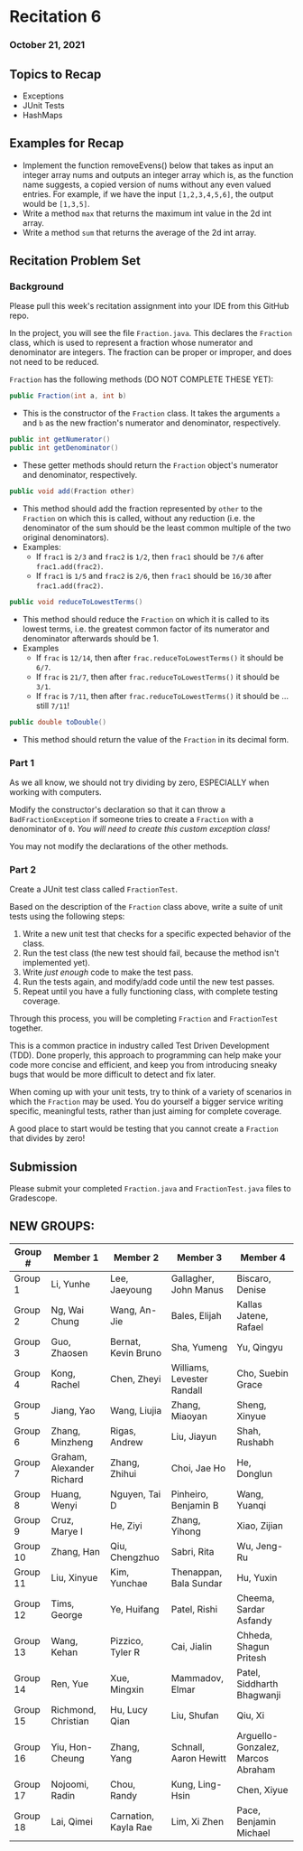 # Recitation 6
### October 21, 2021
## Topics to Recap
- Exceptions
- JUnit Tests
- HashMaps

## Examples for Recap
- Implement the function removeEvens() below that takes as input an integer array nums and outputs an integer array which is, as the function name suggests, a copied version of nums without any even valued entries. For example, if we have the input ```[1,2,3,4,5,6]```, the output would be ```[1,3,5]```. 
- Write a method ```max``` that returns the maximum int value in the 2d int array.
- Write a method ```sum``` that returns the average of the 2d int array.

## Recitation Problem Set

### Background

Please pull this week's recitation assignment into your IDE from this GitHub repo.

In the project, you will see the file `Fraction.java`. This declares the `Fraction` class, which is used to represent a fraction whose numerator and denominator are integers. The fraction can be proper or improper, and does not need to be reduced.

`Fraction` has the following methods (DO NOT COMPLETE THESE YET):

```Java
public Fraction(int a, int b)
```

* This is the constructor of the `Fraction` class. It takes the arguments `a` and `b` as the new fraction's numerator and denominator, respectively.

```Java
public int getNumerator()
public int getDenominator()
```

* These getter methods should return the `Fraction` object's numerator and denominator, respectively.


```Java
public void add(Fraction other)
```

* This method should add the fraction represented by `other` to the `Fraction` on which this is called, without any reduction (i.e. the denominator of the sum should be the least common multiple of the two original denominators).
* Examples:
    * If `frac1` is `2/3` and `frac2` is `1/2`, then `frac1` should be `7/6` after `frac1.add(frac2)`.
    * If `frac1` is `1/5` and `frac2` is `2/6`, then `frac1` should be `16/30` after `frac1.add(frac2)`.

```Java
public void reduceToLowestTerms()
```

* This method should reduce the `Fraction` on which it is called to its lowest terms, i.e. the greatest common factor of its numerator and denominator afterwards should be 1.
* Examples
    * If `frac` is `12/14`, then after `frac.reduceToLowestTerms()` it should be `6/7`.
    * If `frac` is `21/7`, then after `frac.reduceToLowestTerms()` it should be `3/1`.
    * If `frac` is `7/11`, then after `frac.reduceToLowestTerms()` it should be ... still `7/11`!

```Java
public double toDouble()
```

* This method should return the value of the `Fraction` in its decimal form.

### Part 1

As we all know, we should not try dividing by zero, ESPECIALLY when working with computers. 

Modify the constructor's declaration so that it can throw a `BadFractionException` if someone tries to create a `Fraction` with a denominator of `0`. *You will need to create this custom exception class!*

You may not modify the declarations of the other methods.

### Part 2

Create a JUnit test class called `FractionTest`.

Based on the description of the `Fraction` class above, write a suite of unit tests using the following steps:
1. Write a new unit test that checks for a specific expected behavior of the class.
2. Run the test class (the new test should fail, because the method isn't implemented yet).
3. Write *just enough* code to make the test pass.
4. Run the tests again, and modify/add code until the new test passes.
5. Repeat until you have a fully functioning class, with complete testing coverage.

Through this process, you will be completing `Fraction` and `FractionTest` together.

This is a common practice in industry called Test Driven Development (TDD). Done properly, this approach to programming can help make your code more concise and efficient, and keep you from introducing sneaky bugs that would be more difficult to detect and fix later.

When coming up with your unit tests, try to think of a variety of scenarios in which the `Fraction` may be used. You do yourself a bigger service writing specific, meaningful tests, rather than just aiming for complete coverage.

A good place to start would be testing that you cannot create a `Fraction` that divides by zero!

## Submission

Please submit your completed `Fraction.java` and `FractionTest.java` files to Gradescope.


## NEW GROUPS:
Group # | Member 1 | Member 2 | Member 3 | Member 4
--------|----------|----------|----------|---------
Group 1 | Li, Yunhe | Lee, Jaeyoung | Gallagher, John Manus | Biscaro, Denise
Group 2 | Ng, Wai Chung | Wang, An-Jie | Bales, Elijah | Kallas Jatene, Rafael
Group 3 | Guo, Zhaosen | Bernat, Kevin Bruno | Sha, Yumeng | Yu, Qingyu
Group 4 | Kong, Rachel | Chen, Zheyi | Williams, Levester Randall | Cho, Suebin Grace
Group 5 | Jiang, Yao | Wang, Liujia | Zhang, Miaoyan | Sheng, Xinyue
Group 6 | Zhang, Minzheng | Rigas, Andrew | Liu, Jiayun | Shah, Rushabh
Group 7 | Graham, Alexander Richard | Zhang, Zhihui | Choi, Jae Ho | He, Donglun
Group 8 | Huang, Wenyi | Nguyen, Tai D | Pinheiro, Benjamin B | Wang, Yuanqi
Group 9 | Cruz, Marye I | He, Ziyi | Zhang, Yihong | Xiao, Zijian
Group 10 | Zhang, Han | Qiu, Chengzhuo | Sabri, Rita | Wu, Jeng-Ru
Group 11 | Liu, Xinyue | Kim, Yunchae | Thenappan, Bala Sundar | Hu, Yuxin
Group 12 | Tims, George | Ye, Huifang | Patel, Rishi | Cheema, Sardar Asfandy
Group 13 | Wang, Kehan | Pizzico, Tyler R | Cai, Jialin | Chheda, Shagun Pritesh
Group 14 | Ren, Yue | Xue, Mingxin | Mammadov, Elmar | Patel, Siddharth Bhagwanji
Group 15 | Richmond, Christian | Hu, Lucy Qian | Liu, Shufan | Qiu, Xi
Group 16 | Yiu, Hon-Cheung | Zhang, Yang | Schnall, Aaron Hewitt | Arguello-Gonzalez, Marcos Abraham
Group 17 | Nojoomi, Radin | Chou, Randy | Kung, Ling-Hsin | Chen, Xiyue
Group 18 | Lai, Qimei | Carnation, Kayla Rae | Lim, Xi Zhen | Pace, Benjamin Michael
